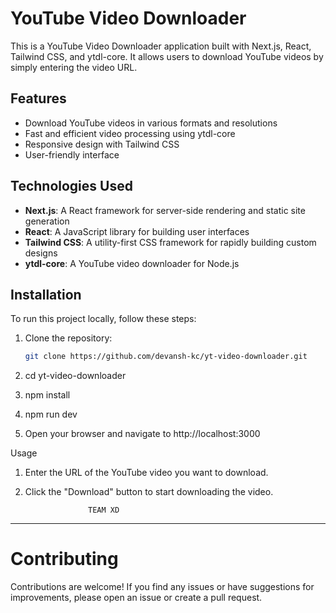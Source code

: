 # YouTube Video Downloader

This is a YouTube Video Downloader application built with Next.js, React, Tailwind CSS, and ytdl-core. It allows users to download YouTube videos by simply entering the video URL.

## Features

- Download YouTube videos in various formats and resolutions
- Fast and efficient video processing using ytdl-core
- Responsive design with Tailwind CSS
- User-friendly interface

## Technologies Used

- **Next.js**: A React framework for server-side rendering and static site generation
- **React**: A JavaScript library for building user interfaces
- **Tailwind CSS**: A utility-first CSS framework for rapidly building custom designs
- **ytdl-core**: A YouTube video downloader for Node.js

## Installation

To run this project locally, follow these steps:

1. Clone the repository:

   ```bash
   git clone https://github.com/devansh-kc/yt-video-downloader.git

   ```

2. cd yt-video-downloader
3. npm install
4. npm run dev
5. Open your browser and navigate to http://localhost:3000

Usage

1. Enter the URL of the YouTube video you want to download.
2. Click the "Download" button to start downloading the video.


                     TEAM XD


---

# Contributing

Contributions are welcome! If you find any issues or have suggestions for improvements, please open an issue or create a pull request.

